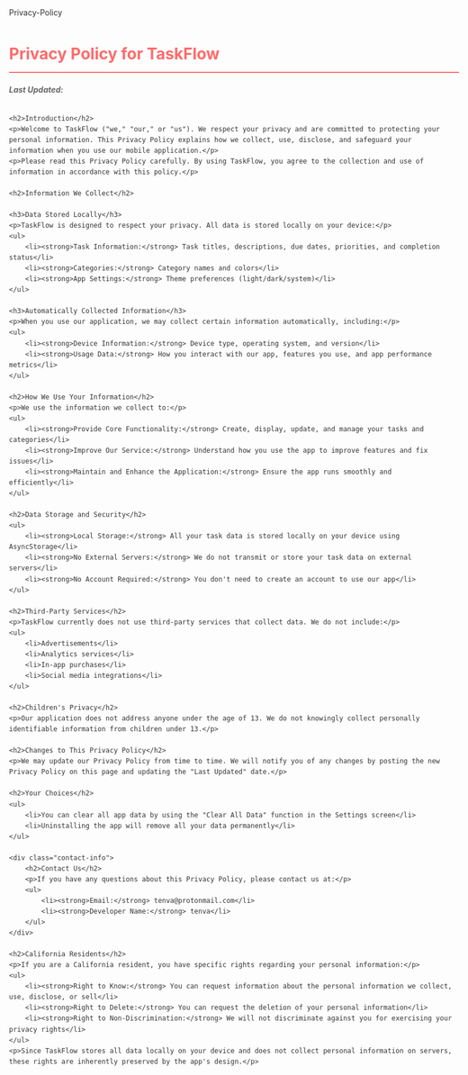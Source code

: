 Privacy-Policy


<!DOCTYPE html>
<html lang="en">
<head>
    <meta charset="UTF-8">
    <meta name="viewport" content="width=device-width, initial-scale=1.0">
    <title>TaskFlow Privacy Policy</title>
    <style>
        body {
            font-family: -apple-system, BlinkMacSystemFont, 'Segoe UI', Roboto, Oxygen, Ubuntu, Cantarell, 'Open Sans', 'Helvetica Neue', sans-serif;
            line-height: 1.6;
            color: #333;
            max-width: 800px;
            margin: 0 auto;
            padding: 20px;
        }
        h1 {
            color: #FF6B6B;
            border-bottom: 2px solid #FF6B6B;
            padding-bottom: 10px;
        }
        h2 {
            color: #FF6B6B;
            margin-top: 30px;
        }
        p, li {
            margin-bottom: 15px;
        }
        .last-updated {
            font-style: italic;
            color: #666;
            margin-bottom: 30px;
        }
        .contact-info {
            background-color: #f9f9f9;
            padding: 15px;
            border-radius: 5px;
            margin-top: 30px;
        }
    </style>
</head>
<body>
    <h1>Privacy Policy for TaskFlow</h1>
    <p class="last-updated"><strong>Last Updated:</strong> <script>document.write(new Date().toLocaleDateString())</script></p>
    
    <h2>Introduction</h2>
    <p>Welcome to TaskFlow ("we," "our," or "us"). We respect your privacy and are committed to protecting your personal information. This Privacy Policy explains how we collect, use, disclose, and safeguard your information when you use our mobile application.</p>
    <p>Please read this Privacy Policy carefully. By using TaskFlow, you agree to the collection and use of information in accordance with this policy.</p>
    
    <h2>Information We Collect</h2>
    
    <h3>Data Stored Locally</h3>
    <p>TaskFlow is designed to respect your privacy. All data is stored locally on your device:</p>
    <ul>
        <li><strong>Task Information:</strong> Task titles, descriptions, due dates, priorities, and completion status</li>
        <li><strong>Categories:</strong> Category names and colors</li>
        <li><strong>App Settings:</strong> Theme preferences (light/dark/system)</li>
    </ul>
    
    <h3>Automatically Collected Information</h3>
    <p>When you use our application, we may collect certain information automatically, including:</p>
    <ul>
        <li><strong>Device Information:</strong> Device type, operating system, and version</li>
        <li><strong>Usage Data:</strong> How you interact with our app, features you use, and app performance metrics</li>
    </ul>
    
    <h2>How We Use Your Information</h2>
    <p>We use the information we collect to:</p>
    <ul>
        <li><strong>Provide Core Functionality:</strong> Create, display, update, and manage your tasks and categories</li>
        <li><strong>Improve Our Service:</strong> Understand how you use the app to improve features and fix issues</li>
        <li><strong>Maintain and Enhance the Application:</strong> Ensure the app runs smoothly and efficiently</li>
    </ul>
    
    <h2>Data Storage and Security</h2>
    <ul>
        <li><strong>Local Storage:</strong> All your task data is stored locally on your device using AsyncStorage</li>
        <li><strong>No External Servers:</strong> We do not transmit or store your task data on external servers</li>
        <li><strong>No Account Required:</strong> You don't need to create an account to use our app</li>
    </ul>
    
    <h2>Third-Party Services</h2>
    <p>TaskFlow currently does not use third-party services that collect data. We do not include:</p>
    <ul>
        <li>Advertisements</li>
        <li>Analytics services</li>
        <li>In-app purchases</li>
        <li>Social media integrations</li>
    </ul>
    
    <h2>Children's Privacy</h2>
    <p>Our application does not address anyone under the age of 13. We do not knowingly collect personally identifiable information from children under 13.</p>
    
    <h2>Changes to This Privacy Policy</h2>
    <p>We may update our Privacy Policy from time to time. We will notify you of any changes by posting the new Privacy Policy on this page and updating the "Last Updated" date.</p>
    
    <h2>Your Choices</h2>
    <ul>
        <li>You can clear all app data by using the "Clear All Data" function in the Settings screen</li>
        <li>Uninstalling the app will remove all your data permanently</li>
    </ul>
    
    <div class="contact-info">
        <h2>Contact Us</h2>
        <p>If you have any questions about this Privacy Policy, please contact us at:</p>
        <ul>
            <li><strong>Email:</strong> tenva@protonmail.com</li>
            <li><strong>Developer Name:</strong> tenva</li>
        </ul>
    </div>
    
    <h2>California Residents</h2>
    <p>If you are a California resident, you have specific rights regarding your personal information:</p>
    <ul>
        <li><strong>Right to Know:</strong> You can request information about the personal information we collect, use, disclose, or sell</li>
        <li><strong>Right to Delete:</strong> You can request the deletion of your personal information</li>
        <li><strong>Right to Non-Discrimination:</strong> We will not discriminate against you for exercising your privacy rights</li>
    </ul>
    <p>Since TaskFlow stores all data locally on your device and does not collect personal information on servers, these rights are inherently preserved by the app's design.</p>
</body>
</html> 
